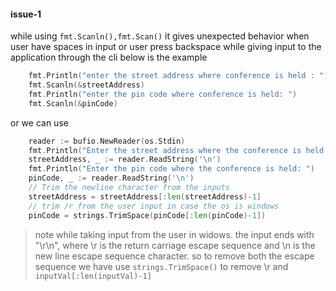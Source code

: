 #### issue-1

while using
`fmt.Scanln(),fmt.Scan()`
it gives unexpected behavior when user have spaces in input or user press backspace
while giving input to the application through the cli
below is the example

```go
	fmt.Println("enter the street address where conference is held : ")
	fmt.Scanln(&streetAddress)
	fmt.Println("enter the pin code where conference is held: ")
	fmt.Scanln(&pinCode)
```

or we can use

```go
    reader := bufio.NewReader(os.Stdin)
    fmt.Println("Enter the street address where the conference is held: ")
    streetAddress, _ := reader.ReadString('\n')
    fmt.Println("Enter the pin code where the conference is held: ")
    pinCode, _ := reader.ReadString('\n')
    // Trim the newline character from the inputs
    streetAddress = streetAddress[:len(streetAddress)-1]
    // trim /r from the user input in case the os is windows
    pinCode = strings.TrimSpace(pinCode[:len(pinCode)-1])
```

> note while taking input from the user in widows. the input ends with "\r\n", where \r is the return carriage escape sequence and \n is the new line escape sequence character. so to remove both the escape sequence we have use `strings.TrimSpace()` to remove \r and `inputVal[:len(inputVal)-1]`
